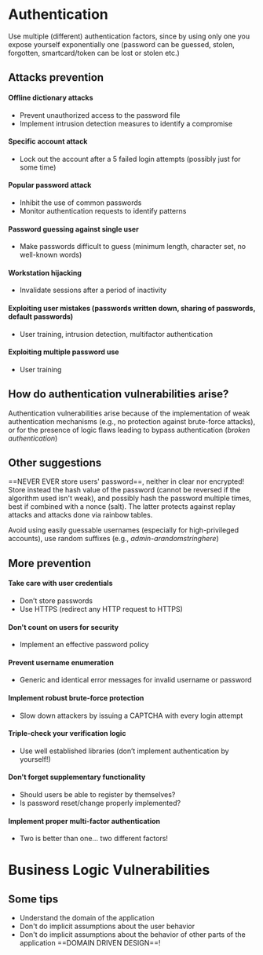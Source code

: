 # Authentication
Use multiple (different) authentication factors, since by using only one you expose yourself exponentially one (password can be guessed, stolen, forgotten, smartcard/token can be lost or stolen etc.)
## Attacks prevention
#### Offline dictionary attacks
- Prevent unauthorized access to the password file
- Implement intrusion detection measures to identify a compromise

#### Specific account attack
- Lock out the account after a 5 failed login attempts (possibly just for some time)

#### Popular password attack
- Inhibit the use of common passwords
- Monitor authentication requests to identify patterns

#### Password guessing against single user
- Make passwords difficult to guess (minimum length, character set, no well-known words)

#### Workstation hijacking
- Invalidate sessions after a period of inactivity

#### Exploiting user mistakes (passwords written down, sharing of passwords, default passwords)
- User training, intrusion detection, multifactor authentication

#### Exploiting multiple password use
- User training


## How do authentication vulnerabilities arise?
Authentication vulnerabilities arise because of the implementation of weak authentication mechanisms (e.g., no protection against brute-force attacks), or for the presence of logic flaws leading to bypass authentication (*broken authentication*)

## Other suggestions
==NEVER EVER store users' password==, neither in clear nor encrypted!
Store instead the hash value of the password (cannot be reversed if the algorithm used isn't weak), and possibly hash the password multiple times, best if combined with a nonce (salt). The latter protects against replay attacks and attacks done via rainbow tables.

Avoid using easily guessable usernames (especially for high-privileged accounts), use random suffixes (e.g., *admin-arandomstringhere*)

## More prevention
#### Take care with user credentials
- Don’t store passwords
- Use HTTPS (redirect any HTTP request to HTTPS)

#### Don't count on users for security
- Implement an effective password policy

#### Prevent username enumeration
- Generic and identical error messages for invalid username or password

#### Implement robust brute-force protection
- Slow down attackers by issuing a CAPTCHA with every login attempt

#### Triple-check your verification logic
- Use well established libraries (don’t implement authentication by yourself!)

#### Don't forget supplementary functionality
- Should users be able to register by themselves?
- Is password reset/change properly implemented?

#### Implement proper multi-factor authentication
- Two is better than one… two different factors!

# Business Logic Vulnerabilities

## Some tips
- Understand the domain of the application
- Don't do implicit assumptions about the user behavior
- Don't do implicit assumptions about the behavior of other parts of the application
==DOMAIN DRIVEN DESIGN==!